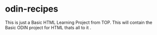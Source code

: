 # odin-recipes
This is just a Basic HTML Learning Project from TOP.
This will contain the Basic ODIN project for HTML thats all to it .
